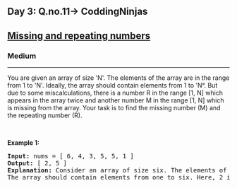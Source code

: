 <h2>Day 3: Q.no.11-> CoddingNinjas</h2>

<h2><a href="https://www.codingninjas.com/codestudio/problems/missing-and-repeating-numbers_8230733?challengeSlug=striver-sde-challenge&leftPanelTab=0">Missing and repeating numbers</a></h2><h3>Medium</h3><hr><div><p>You are given an array of size 'N'. The elements of the array are in the range from 1 to 'N'.
Ideally, the array should contain elements from 1 to 'N°. But due to some miscalculations, there is a number R in the range [1, N] which appears in the array twice and another number
M in the range [1, N] which is missing from the array.
Your task is to find the missing number (M) and the repeating number (R).</p>

<p>&nbsp;</p>
<p><strong class="example">Example 1:</strong></p>

<pre><strong>Input:</strong> nums = [ 6, 4, 3, 5, 5, 1 ]
<strong>Output:</strong> [ 2, 5 ]
<strong>Explanation:</strong> Consider an array of size six. The elements of the array are { 6, 4, 3, 5, 5, 1 }.
The array should contain elements from one to six. Here, 2 is not present and 5 is occurring twice. Thus, 2 is the missing number (M) and 5 is the repeating number (R).
</pre>
